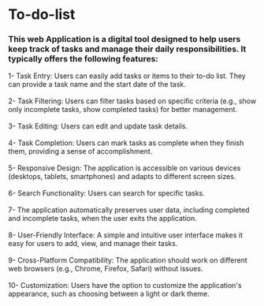 # To-do-list
<h3> This web Application is a digital tool designed to help users keep track of tasks and manage their daily responsibilities. It typically offers the following features: </h3>

  1- Task Entry: Users can easily add tasks or items to their to-do list. They can provide a task name and the start date of the task. <br><br>
  2- Task Filtering: Users can filter tasks based on specific criteria (e.g., show only incomplete tasks, show completed tasks) for better management. <br><br>
  3- Task Editing: Users can edit and update task details. <br><br>
  4- Task Completion: Users can mark tasks as complete when they finish them, providing a sense of accomplishment. <br><br>
  5- Responsive Design: The application is accessible on various devices (desktops, tablets, smartphones) and adapts to different screen sizes. <br><br>
  6- Search Functionality: Users can search for specific tasks. <br><br>
  7- The application automatically preserves user data, including completed and incomplete tasks, when the user exits the application. <br><br>
  8- User-Friendly Interface: A simple and intuitive user interface makes it easy for users to add, view, and manage their tasks. <br><br>
  9- Cross-Platform Compatibility: The application should work on different web browsers (e.g., Chrome, Firefox, Safari) without issues. <br><br>
  10- Customization: Users have the option to customize the application's appearance, such as choosing between a light or dark theme.
